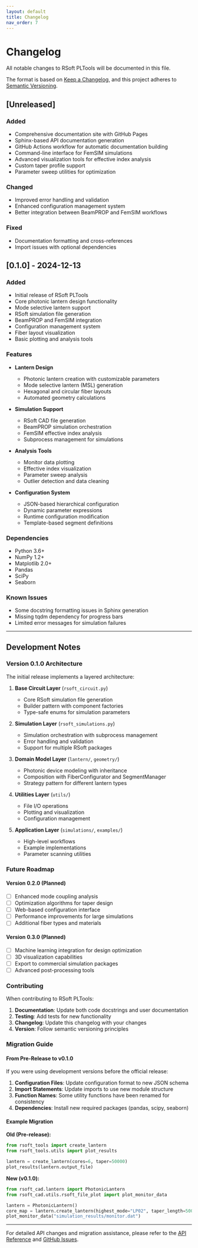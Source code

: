 ```yaml
---
layout: default
title: Changelog
nav_order: 7
---
```


# Changelog

All notable changes to RSoft PLTools will be documented in this file.

The format is based on [Keep a Changelog](https://keepachangelog.com/en/1.0.0/),
and this project adheres to [Semantic Versioning](https://semver.org/spec/v2.0.0.html).

## [Unreleased]

### Added
- Comprehensive documentation site with GitHub Pages
- Sphinx-based API documentation generation
- GitHub Actions workflow for automatic documentation building
- Command-line interface for FemSIM simulations
- Advanced visualization tools for effective index analysis
- Custom taper profile support
- Parameter sweep utilities for optimization

### Changed
- Improved error handling and validation
- Enhanced configuration management system
- Better integration between BeamPROP and FemSIM workflows

### Fixed
- Documentation formatting and cross-references
- Import issues with optional dependencies

## [0.1.0] - 2024-12-13

### Added
- Initial release of RSoft PLTools
- Core photonic lantern design functionality
- Mode selective lantern support
- RSoft simulation file generation
- BeamPROP and FemSIM integration
- Configuration management system
- Fiber layout visualization
- Basic plotting and analysis tools

### Features
- **Lantern Design**
  - Photonic lantern creation with customizable parameters
  - Mode selective lantern (MSL) generation
  - Hexagonal and circular fiber layouts
  - Automated geometry calculations

- **Simulation Support**
  - RSoft CAD file generation
  - BeamPROP simulation orchestration
  - FemSIM effective index analysis
  - Subprocess management for simulations

- **Analysis Tools**
  - Monitor data plotting
  - Effective index visualization
  - Parameter sweep analysis
  - Outlier detection and data cleaning

- **Configuration System**
  - JSON-based hierarchical configuration
  - Dynamic parameter expressions
  - Runtime configuration modification
  - Template-based segment definitions

### Dependencies
- Python 3.6+
- NumPy 1.2+
- Matplotlib 2.0+
- Pandas
- SciPy
- Seaborn

### Known Issues
- Some docstring formatting issues in Sphinx generation
- Missing tqdm dependency for progress bars
- Limited error messages for simulation failures

---

## Development Notes

### Version 0.1.0 Architecture

The initial release implements a layered architecture:

1. **Base Circuit Layer** (`rsoft_circuit.py`)
   - Core RSoft simulation file generation
   - Builder pattern with component factories
   - Type-safe enums for simulation parameters

2. **Simulation Layer** (`rsoft_simulations.py`)
   - Simulation orchestration with subprocess management
   - Error handling and validation
   - Support for multiple RSoft packages

3. **Domain Model Layer** (`lantern/`, `geometry/`)
   - Photonic device modeling with inheritance
   - Composition with FiberConfigurator and SegmentManager
   - Strategy pattern for different lantern types

4. **Utilities Layer** (`utils/`)
   - File I/O operations
   - Plotting and visualization
   - Configuration management

5. **Application Layer** (`simulations/`, `examples/`)
   - High-level workflows
   - Example implementations
   - Parameter scanning utilities

### Future Roadmap

#### Version 0.2.0 (Planned)
- [ ] Enhanced mode coupling analysis
- [ ] Optimization algorithms for taper design
- [ ] Web-based configuration interface
- [ ] Performance improvements for large simulations
- [ ] Additional fiber types and materials

#### Version 0.3.0 (Planned)
- [ ] Machine learning integration for design optimization
- [ ] 3D visualization capabilities
- [ ] Export to commercial simulation packages
- [ ] Advanced post-processing tools

### Contributing

When contributing to RSoft PLTools:

1. **Documentation**: Update both code docstrings and user documentation
2. **Testing**: Add tests for new functionality
3. **Changelog**: Update this changelog with your changes
4. **Version**: Follow semantic versioning principles

### Migration Guide

#### From Pre-Release to v0.1.0

If you were using development versions before the official release:

1. **Configuration Files**: Update configuration format to new JSON schema
2. **Import Statements**: Update imports to use new module structure
3. **Function Names**: Some utility functions have been renamed for consistency
4. **Dependencies**: Install new required packages (pandas, scipy, seaborn)

#### Example Migration

**Old (Pre-release):**
```python
from rsoft_tools import create_lantern
from rsoft_tools.utils import plot_results

lantern = create_lantern(cores=6, taper=50000)
plot_results(lantern.output_file)
```

**New (v0.1.0):**
```python
from rsoft_cad.lantern import PhotonicLantern
from rsoft_cad.utils.rsoft_file_plot import plot_monitor_data

lantern = PhotonicLantern()
core_map = lantern.create_lantern(highest_mode="LP02", taper_length=50000)
plot_monitor_data("simulation_results/monitor.dat")
```

---

For detailed API changes and migration assistance, please refer to the [API Reference](api-reference.html) and [GitHub Issues](https://github.com/SAIL-Labs/rsoft_cad/issues).